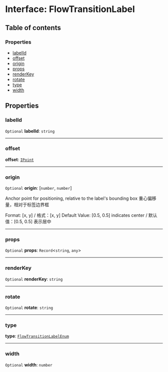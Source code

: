 # Interface: FlowTransitionLabel

## Table of contents

### Properties

* [labelId](/auto-docs/fixed-layout-editor/interfaces/FlowTransitionLabel.md#labelid)
* [offset](/auto-docs/fixed-layout-editor/interfaces/FlowTransitionLabel.md#offset)
* [origin](/auto-docs/fixed-layout-editor/interfaces/FlowTransitionLabel.md#origin)
* [props](/auto-docs/fixed-layout-editor/interfaces/FlowTransitionLabel.md#props)
* [renderKey](/auto-docs/fixed-layout-editor/interfaces/FlowTransitionLabel.md#renderkey)
* [rotate](/auto-docs/fixed-layout-editor/interfaces/FlowTransitionLabel.md#rotate)
* [type](/auto-docs/fixed-layout-editor/interfaces/FlowTransitionLabel.md#type)
* [width](/auto-docs/fixed-layout-editor/interfaces/FlowTransitionLabel.md#width)

## Properties

### labelId

`Optional` **labelId**: `string`

***

### offset

**offset**: [`IPoint`](/auto-docs/fixed-layout-editor/interfaces/IPoint.md)

***

### origin

`Optional` **origin**: \[`number`, `number`]

Anchor point for positioning, relative to the label's bounding box
重心偏移量，相对于标签边界框

Format: \[x, y] / 格式：\[x, y]
Default Value: \[0.5, 0.5] indicates center / 默认值：\[0.5, 0.5] 表示居中

***

### props

`Optional` **props**: `Record`<`string`, `any`>

***

### renderKey

`Optional` **renderKey**: `string`

***

### rotate

`Optional` **rotate**: `string`

***

### type

**type**: [`FlowTransitionLabelEnum`](/auto-docs/fixed-layout-editor/enums/FlowTransitionLabelEnum.md)

***

### width

`Optional` **width**: `number`
